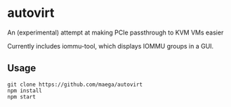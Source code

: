 # autovirt
 An (experimental) attempt at making PCIe passthrough to KVM VMs easier
 
 Currently includes iommu-tool, which displays IOMMU groups in a GUI.
 
## Usage

```
git clone https://github.com/maega/autovirt
npm install
npm start
```
